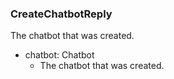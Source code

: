 ### CreateChatbotReply
The chatbot that was created.

- chatbot: Chatbot
  - The chatbot that was created.
